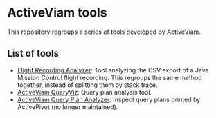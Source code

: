 ActiveViam tools
============

This repository regroups a series of tools developed by ActiveViam.

List of tools
----------
 * [Flight Recording Analyzer](https://activeviam.github.io/flightrecording-analyzer/): Tool analyzing the CSV export of a Java Mission Control flight recording. This regroups the same method together, instead of splitting them by stack trace.
 * [ActiveViam QueryViz](https://activeviam.github.io/atoti-query-analyzer/): Query plan analysis tool.
 * [ActiveViam Query Plan Analyzer](https://activeviam.github.io/queryplan-analyzer/): Inspect query plans printed by ActivePivot (no longer maintained).
